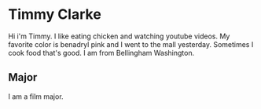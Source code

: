 # Timmy Clarke
Hi i'm Timmy. I like eating chicken and watching youtube videos. My favorite color is benadryl pink and I went to the mall yesterday. Sometimes I cook food that's good. I am from Bellingham Washington.

## Major
I am a film major.